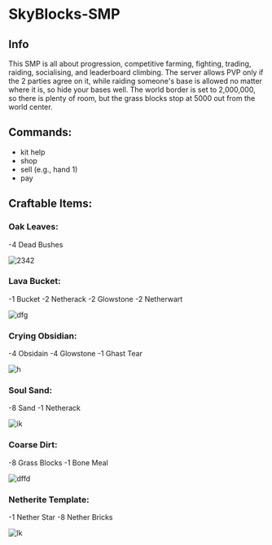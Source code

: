 # SkyBlocks-SMP

## Info
This SMP is all about progression, competitive farming, fighting, trading, raiding, socialising, and leaderboard climbing. The server allows PVP only if the 2 parties agree on it, while raiding someone's base is allowed no matter where it is, so hide your bases well. The world border is set to 2,000,000, so there is plenty of room, but the grass blocks stop at 5000 out from the world center.

## Commands:
- kit help
- shop
- sell (e.g., hand 1)
- pay

## Craftable Items:

### Oak Leaves:
-4 Dead Bushes

![2342](https://github.com/user-attachments/assets/697556c5-ce77-4569-8134-90e9a88a4e38)


### Lava Bucket:
-1 Bucket
-2 Netherack
-2 Glowstone
-2 Netherwart

![dfg](https://github.com/user-attachments/assets/bec60490-402b-475a-93c1-c6fad14f232b)


### Crying Obsidian:
-4 Obsidain
-4 Glowstone
-1 Ghast Tear

![h](https://github.com/user-attachments/assets/77636c02-0eea-4a5d-86a4-44c410d7c4d9)

### Soul Sand:
-8 Sand
-1 Netherack

![ik](https://github.com/user-attachments/assets/558dd90f-f977-4ac4-92e4-87d2e82bd9b6)

### Coarse Dirt:
-8 Grass Blocks
-1 Bone Meal

![dffd](https://github.com/user-attachments/assets/75d10221-a133-4574-8d23-096b20cc520e)

### Netherite Template: 
-1 Nether Star
-8 Nether Bricks

![lk](https://github.com/user-attachments/assets/450e7f42-8b42-4013-8a71-b25d50c078b7)
